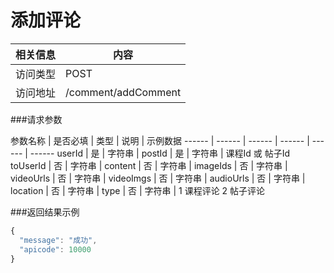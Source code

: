 # 添加评论
 相关信息 | 内容
 ------ | ------
 访问类型 | POST
 访问地址 | /comment/addComment

###请求参数

 参数名称 | 是否必填 | 类型 | 说明 | 示例数据
 ------ | ------ | ------ | ------ | ------ | ------
 userId | 是 | 字符串 | 
 postId | 是 | 字符串 |  课程Id 或 帖子Id
 toUserId | 否 | 字符串 | 
 content | 否 | 字符串 | 
 imageIds | 否 | 字符串 |
 videoUrls | 否 | 字符串 |
 videoImgs | 否 | 字符串 |
 audioUrls | 否 | 字符串 |
 location | 否 | 字符串 | 
 type | 否 | 字符串 |   1 课程评论 2 帖子评论
 
###返回结果示例

```javascript
{
  "message": "成功",
  "apicode": 10000
}
